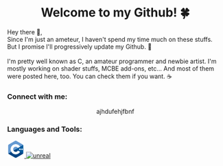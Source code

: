 <h1 align="center">Welcome to my Github! 🍀</h1>
Hey there 👋,<br>
Since I'm just an ameteur, I haven't spend my time much on these stuffs. But I promise I'll progressively update my Github. 🌟<br><br>
I'm pretty well known as C, an amateur programmer and newbie artist. I'm mostly working on shader stuffs, MCBE add-ons, etc... And most of them were posted here, too. You can check them if you want. ☕


<h3 align="left">Connect with me:</h3>
<p align="center">ajhdufehjfbnf
</p>

<h3 align="left">Languages and Tools:</h3>
<p align="left"> <a href="https://www.w3schools.com/cpp/" target="_blank" rel="noreferrer"> <img src="https://raw.githubusercontent.com/devicons/devicon/master/icons/cplusplus/cplusplus-original.svg" alt="cplusplus" width="40" height="40"/> </a> <a href="https://unrealengine.com/" target="_blank" rel="noreferrer"> <img src="https://raw.githubusercontent.com/kenangundogan/fontisto/036b7eca71aab1bef8e6a0518f7329f13ed62f6b/icons/svg/brand/unreal-engine.svg" alt="unreal" width="40" height="40"/> </a> </p>
